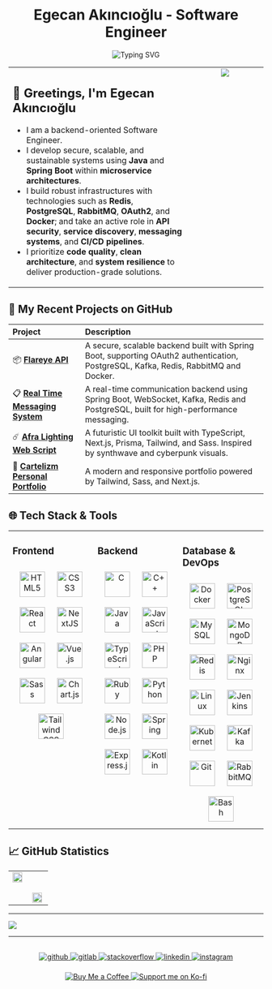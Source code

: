 <h1 align="center">Egecan Akıncıoğlu - Software Engineer</h1>
<p align="center">
    <img src="https://readme-typing-svg.demolab.com?font=Fira+Code&size=18&pause=1000&color=C181FF&center=true&vCenter=true&width=435&lines=Java%2C+Spring+Boot%2C+PostgreSQL+Specialist;Backend+Engineer+%7C+Redis%2C+Kafka%2C+Docker;REST+API+%26+Microservices+Enthusiast;OAuth2+%2B+Redis+%2B+CI%2FCD+%3D+%E2%9D%A4%EF%B8%8F" alt="Typing SVG" />
</p>

<table>
  <tr>
    <td width="70%" valign="top">
      <h2>🥀 Greetings, I'm Egecan Akıncıoğlu</h2>
      <ul>
        <li>I am a backend-oriented Software Engineer.</li>
        <li>I develop secure, scalable, and sustainable systems using <strong>Java</strong> and <strong>Spring Boot</strong> within <strong>microservice architectures</strong>.</li>
        <li>I build robust infrastructures with technologies such as <strong>Redis</strong>, <strong>PostgreSQL</strong>, <strong>RabbitMQ</strong>, <strong>OAuth2</strong>, and <strong>Docker</strong>;
        and take an active role in <strong>API security</strong>, <strong>service discovery</strong>, <strong>messaging systems</strong>, and <strong>CI/CD pipelines</strong>.</li>
        <li>I prioritize <strong>code quality</strong>, <strong>clean architecture</strong>, and <strong>system resilience</strong> to deliver production-grade solutions.</li>
      </ul>
    </td>
    <td width="30%" valign="top" align="center">
      <img src="https://spotify-github-profile.kittinanx.com/api/view.svg?uid=31kbqr7wumi34dpmh6sdr6nee5ie&cover_image=true&theme=default&show_offline=false&background_color=121212&interchange=false&bar_color=53b14f&bar_color_cover=true">
    </td>
  </tr>
</table>


<h2 align="left">📂 My Recent Projects on GitHub</h2>


<table>
    <thead>
        <tr>
          <th align="left">Project</th>
          <th align="left">Description</th>
        </tr>
    </thead>
    <tbody>
        <tr>
            <td>📦 <a href="https://github.com/egecanakincioglu/flareye-api"><strong>Flareye API</strong></a></td>
            <td>A secure, scalable backend built with Spring Boot, supporting OAuth2 authentication, PostgreSQL, Kafka, Redis, RabbitMQ and Docker.</td>
        </tr>
        <tr>
            <td>📋 <a href="https://github.com/egecanakincioglu/real-time-messaging-system"><strong>Real Time Messaging System</strong></a></td>
            <td>A real-time communication backend using Spring Boot, WebSocket, Kafka, Redis and PostgreSQL, built for high-performance messaging.</td>
        </tr>
        <tr>
            <td>☄️ <a href="https://github.com/egecanakincioglu/afra-lighting-full-stack-web-project"><strong>Afra Lighting Web Script</strong></a></td>
            <td>A futuristic UI toolkit built with TypeScript, Next.js, Prisma, Tailwind, and Sass. Inspired by synthwave and cyberpunk visuals.</td>
        </tr>
        <tr>
            <td>📌 <a href="https://github.com/egecanakincioglu/cartelizm-personal-portfolio"><strong>Cartelizm Personal Portfolio</strong></a></td>
            <td>A modern and responsive portfolio powered by Tailwind, Sass, and Next.js.</td>
        </tr>
    </tbody>
</table>

<h2 align="left">🌐 Tech Stack & Tools</h2>

<table>
    <tr>
        <td valign="top" width="33%">
            <h3 align="left">Frontend</h3> 
            <div align="center">  
                <a href="https://en.wikipedia.org/wiki/HTML5" target="_blank"><img style="margin: 10px" src="https://profilinator.rishav.dev/skills-assets/html5-original-wordmark.svg" alt="HTML5" height="50" /></a>  
                <a href="https://www.w3schools.com/css/" target="_blank"><img style="margin: 10px" src="https://profilinator.rishav.dev/skills-assets/css3-original-wordmark.svg" alt="CSS3" height="50" /></a>  
                <a href="https://reactjs.org/" target="_blank"><img style="margin: 10px" src="https://profilinator.rishav.dev/skills-assets/react-original-wordmark.svg" alt="React" height="50" /></a>  
                <a href="https://nextjs.org/" target="_blank"><img style="margin: 10px" src="https://profilinator.rishav.dev/skills-assets/nextjs.png" alt="NextJS" height="50" /></a>  
                <a href="https://angular.io/" target="_blank"><img style="margin: 10px" src="https://profilinator.rishav.dev/skills-assets/angularjs-original.svg" alt="Angular" height="50" /></a>  
                <a href="https://vuejs.org/" target="_blank"><img style="margin: 10px" src="https://profilinator.rishav.dev/skills-assets/vuejs-original-wordmark.svg" alt="Vue.js" height="50" /></a>  
                <a href="https://sass-lang.com/" target="_blank"><img style="margin: 10px" src="https://profilinator.rishav.dev/skills-assets/sass-original.svg" alt="Sass" height="50" /></a>  
                <a href="https://www.chartjs.org/" target="_blank"><img style="margin: 10px" src="https://profilinator.rishav.dev/skills-assets/logo-title.svg" alt="Chart.js" height="50" /></a>  
                <a href="https://www.tailwindcss.com/" target="_blank"><img style="margin: 10px" src="https://profilinator.rishav.dev/skills-assets/tailwindcss.svg" alt="Tailwind CSS" height="50" /></a>  
            </div>
        </td>
        <td valign="top" width="33%">
            <h3 align="left">Backend</h3> 
            <div align="center">  
                <a href="https://www.cprogramming.com/" target="_blank"><img style="margin: 10px" src="https://profilinator.rishav.dev/skills-assets/c-original.svg" alt="C" height="50" /></a>  
                <a href="https://www.cplusplus.com/" target="_blank"><img style="margin: 10px" src="https://profilinator.rishav.dev/skills-assets/cplusplus-original.svg" alt="C++" height="50" /></a>  
                <a href="https://www.java.com/" target="_blank"><img style="margin: 10px" src="https://profilinator.rishav.dev/skills-assets/java-original-wordmark.svg" alt="Java" height="50" /></a>  
                <a href="https://www.javascript.com/" target="_blank"><img style="margin: 10px" src="https://profilinator.rishav.dev/skills-assets/javascript-original.svg" alt="JavaScript" height="50" /></a>  
                <a href="https://www.typescriptlang.org/" target="_blank"><img style="margin: 10px" src="https://profilinator.rishav.dev/skills-assets/typescript-original.svg" alt="TypeScript" height="50" /></a>  
                <a href="https://www.php.net/" target="_blank"><img style="margin: 10px" src="https://profilinator.rishav.dev/skills-assets/php-original.svg" alt="PHP" height="50" /></a>  
                <a href="https://www.ruby-lang.org/en/" target="_blank"><img style="margin: 10px" src="https://profilinator.rishav.dev/skills-assets/ruby-original-wordmark.svg" alt="Ruby" height="50" /></a>  
                <a href="https://www.python.org/" target="_blank"><img style="margin: 10px" src="https://profilinator.rishav.dev/skills-assets/python-original.svg" alt="Python" height="50" /></a>  
                <a href="https://nodejs.org/" target="_blank"><img style="margin: 10px" src="https://profilinator.rishav.dev/skills-assets/nodejs-original-wordmark.svg" alt="Node.js" height="50" /></a>  
                <a href="https://docs.spring.io/spring-framework/docs/3.0.x/reference/expressions.html#:~:text=The%20Spring%20Expression%20Language%20(SpEL,and%20basic%20string%20templating%20functionality." target="_blank"><img style="margin: 10px" src="https://profilinator.rishav.dev/skills-assets/springio-icon.svg" alt="Spring" height="50" /></a>  
                <a href="https://expressjs.com/" target="_blank"><img style="margin: 10px" src="https://profilinator.rishav.dev/skills-assets/express-original-wordmark.svg" alt="Express.js" height="50" /></a>  
                <a href="https://kotlinlang.org/" target="_blank"><img style="margin: 10px" src="https://profilinator.rishav.dev/skills-assets/kotlinlang-icon.svg" alt="Kotlin" height="50" /></a>  
            </div>
        </td>
        <td valign="top" width="33%">
            <h3 align="left">Database & DevOps</h3> 
            <div align="center">  
                <a href="https://www.docker.com/" target="_blank"><img style="margin: 10px" src="https://profilinator.rishav.dev/skills-assets/docker-original-wordmark.svg" alt="Docker" height="50" /></a>  
                <a href="https://www.postgresql.org/" target="_blank"><img style="margin: 10px" src="https://profilinator.rishav.dev/skills-assets/postgresql-original-wordmark.svg" alt="PostgreSQL" height="50" /></a>  
                <a href="https://www.mysql.com/" target="_blank"><img style="margin: 10px" src="https://profilinator.rishav.dev/skills-assets/mysql-original-wordmark.svg" alt="MySQL" height="50" /></a>  
                <a href="https://www.mongodb.com/" target="_blank"><img style="margin: 10px" src="https://profilinator.rishav.dev/skills-assets/mongodb-original-wordmark.svg" alt="MongoDB" height="50" /></a>  
                <a href="https://redis.io/" target="_blank"><img style="margin: 10px" src="https://profilinator.rishav.dev/skills-assets/redis-original-wordmark.svg" alt="Redis" height="50" /></a>  
                <a href="https://www.nginx.com/" target="_blank"><img style="margin: 10px" src="https://profilinator.rishav.dev/skills-assets/nginx-original.svg" alt="Nginx" height="50" /></a>  
                <a href="https://www.linux.org/" target="_blank"><img style="margin: 10px" src="https://profilinator.rishav.dev/skills-assets/linux-original.svg" alt="Linux" height="50" /></a>    
                <a href="https://www.jenkins.io/" target="_blank"><img style="margin: 10px" src="https://profilinator.rishav.dev/skills-assets/jenkins-icon.svg" alt="Jenkins" height="50" /></a>  
                <a href="https://kubernetes.io/" target="_blank"><img style="margin: 10px" src="https://profilinator.rishav.dev/skills-assets/kubernetes-icon.svg" alt="Kubernetes" height="50" /></a>  
                <a href="https://kafka.apache.org/" target="_blank"><img style="margin: 10px" src="https://profilinator.rishav.dev/skills-assets/apache_kafka-icon.svg" alt="Kafka" height="50" /></a>  
                <a href="https://github.com/" target="_blank"><img style="margin: 10px" src="https://profilinator.rishav.dev/skills-assets/git-scm-icon.svg" alt="Git" height="50" /></a>  
                <a href="https://www.rabbitmq.com/" target="_blank"><img style="margin: 10px" src="https://profilinator.rishav.dev/skills-assets/rabbitmq-icon.svg" alt="RabbitMQ" height="50" /></a>  
                <a href="https://www.gnu.org/software/bash/" target="_blank"><img style="margin: 10px" src="https://profilinator.rishav.dev/skills-assets/gnu_bash-icon.svg" alt="Bash" height="50" /></a>  
            </div>
        </td>
    </tr>
</table>

<h2 align="left">📈 GitHub Statistics</h2>
<table align="center">
    <tr>
        <td valign="top" width="50%">
            <img src="https://github-readme-stats.vercel.app/api/top-langs/?username=egecanakincioglu&hide_border=true&theme=transparent&layout=compact" align="left" style="width: 90%" />
        </td>
        <td valign="top" width="50%">
        <br><br>
            <img src="https://github-readme-stats.vercel.app/api?username=egecanakincioglu&show_icons=true&count_private=true&hide_border=true&theme=transparent&custom_title=My%20GitHub%20profile" align="left" style="width: 90%" />
        </td>
    </tr>
</table>

---

<img src="https://profile-readme-generator.com/assets/pacman.svg" align="center">

---
<br>

<div align="center">
    <a href="https://github.com/egecanakincioglu" target="_blank">
        <img src=https://img.shields.io/badge/github-%2324292e.svg?&style=for-the-badge&logo=github&logoColor=white alt=github style="margin-bottom: 5px;" />
    </a>
    <a href="https://gitlab.com/egecanakincioglu" target="_blank">
        <img src=https://img.shields.io/badge/gitlab-330F63.svg?&style=for-the-badge&logo=gitlab&logoColor=white alt=gitlab style="margin-bottom: 5px;" />
    </a>
    <a href="https://stackoverflow.com/users/egecanakincioglu" target="_blank">
        <img src=https://img.shields.io/badge/stackoverflow-%23F28032.svg?&style=for-the-badge&logo=stackoverflow&logoColor=white alt=stackoverflow style="margin-bottom: 5px;" />
    </a>
    <a href="https://linkedin.com/in/egecanakincioglu" target="_blank">
        <img src=https://img.shields.io/badge/linkedin-%231E77B5.svg?&style=for-the-badge&logo=linkedin&logoColor=white alt=linkedin style="margin-bottom: 5px;" />
    </a>
    <a href="https://instagram.com/egecanakincioglu" target="_blank">
        <img src=https://img.shields.io/badge/instagram-%23000000.svg?&style=for-the-badge&logo=instagram&logoColor=white alt=instagram style="margin-bottom: 5px;" />
    </a>  
</div>

<br>

<div align="center">
  <a href="https://www.buymeacoffee.com/egecanakincioglu" target="_blank">
    <img src="https://img.shields.io/badge/Donate-Buy%20Me%20A%20Coffee-orange.svg?style=flat-square&logo=buymeacoffee" alt="Buy Me a Coffee"/>
  </a>
  <a href="https://ko-fi.com/egecanakincioglu" target="_blank">
    <img src="https://img.shields.io/badge/Donate-Ko--fi-F16061.svg?style=flat-square&logo=ko-fi" alt="Support me on Ko-fi"/>
  </a>
</div>

